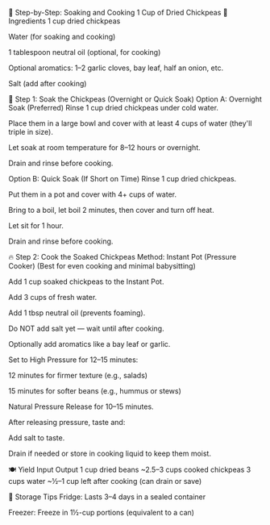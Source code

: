 🥣 Step-by-Step: Soaking and Cooking 1 Cup of Dried Chickpeas
🧂 Ingredients
1 cup dried chickpeas

Water (for soaking and cooking)

1 tablespoon neutral oil (optional, for cooking)

Optional aromatics: 1–2 garlic cloves, bay leaf, half an onion, etc.

Salt (add after cooking)

🛁 Step 1: Soak the Chickpeas (Overnight or Quick Soak)
Option A: Overnight Soak (Preferred)
Rinse 1 cup dried chickpeas under cold water.

Place them in a large bowl and cover with at least 4 cups of water (they'll triple in size).

Let soak at room temperature for 8–12 hours or overnight.

Drain and rinse before cooking.

Option B: Quick Soak (If Short on Time)
Rinse 1 cup dried chickpeas.

Put them in a pot and cover with 4+ cups of water.

Bring to a boil, let boil 2 minutes, then cover and turn off heat.

Let sit for 1 hour.

Drain and rinse before cooking.

🔥 Step 2: Cook the Soaked Chickpeas
Method: Instant Pot (Pressure Cooker)
(Best for even cooking and minimal babysitting)

Add 1 cup soaked chickpeas to the Instant Pot.

Add 3 cups of fresh water.

Add 1 tbsp neutral oil (prevents foaming).

Do NOT add salt yet — wait until after cooking.

Optionally add aromatics like a bay leaf or garlic.

Set to High Pressure for 12–15 minutes:

12 minutes for firmer texture (e.g., salads)

15 minutes for softer beans (e.g., hummus or stews)

Natural Pressure Release for 10–15 minutes.

After releasing pressure, taste and:

Add salt to taste.

Drain if needed or store in cooking liquid to keep them moist.

🍽 Yield
Input	Output
1 cup dried beans	~2.5–3 cups cooked chickpeas
3 cups water	~½–1 cup left after cooking (can drain or save)

🧊 Storage Tips
Fridge: Lasts 3–4 days in a sealed container

Freezer: Freeze in 1½-cup portions (equivalent to a can)

